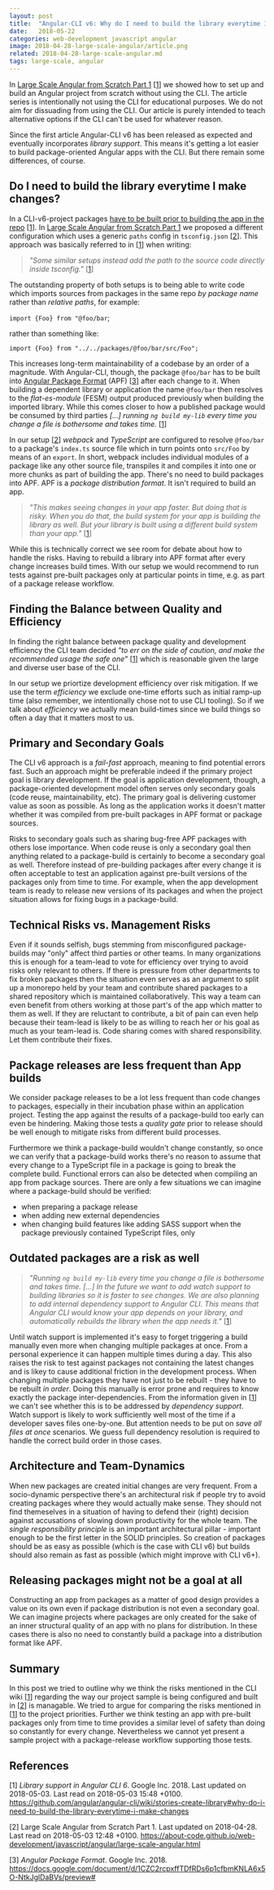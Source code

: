 ```yaml
---
layout: post
title:  "Angular-CLI v6: Why do I need to build the library everytime I make changes?"
date:   2018-05-22
categories: web-development javascript angular
image: 2018-04-28-large-scale-angular/article.png
related: 2018-04-28-large-scale-angular.md
tags: large-scale, angular
---
```


In [Large Scale Angular from Scratch Part 1](./large-scale-angular.html) [[1][1]] we showed how to set up and build an Angular project from scratch without using the CLI. The article series is intentionally not using the CLI for educational purposes. We do not aim for dissuading from using the CLI. Our article is purely intended to teach alternative options if the CLI can't be used for whatever reason.

Since the first article Angular-CLI v6 has been released as expected and eventually incorporates *library support*. This means it's getting a lot easier to build package-oriented Angular apps with the CLI. But there remain some differences, of course.

## Do I need to build the library everytime I make changes?

In a CLI-v6-project packages [have to be built prior to building the app in the repo](https://github.com/angular/angular-cli/wiki/stories-create-library#why-do-i-need-to-build-the-library-everytime-i-make-changes) [[1][1]]. In [Large Scale Angular from Scratch Part 1](./large-scale-angular.html) we proposed a different configuration which uses a generic `paths` config in `tsconfig.json` [[2][2]]. This approach was basically referred to in [[1][1]] when writing:

> *"Some similar setups instead add the path to the source code directly inside tsconfig."* [[1][1]]

The outstanding property of both setups is to being able to write code which imports sources from packages in the same repo *by package name* rather than *relative paths*, for example:

`import {Foo} from "@foo/bar`;

rather than something like:

`import {Foo} from "../../packages/@foo/bar/src/Foo";`

This increases long-term maintainability of a codebase by an order of a magnitude. With Angular-CLI, though, the package `@foo/bar` has to be built into [Angular Package Format](https://docs.google.com/document/d/1CZC2rcpxffTDfRDs6p1cfbmKNLA6x5O-NtkJglDaBVs/preview#!) (APF) [[3][3]] after each change to it. When building a dependent library or application the name `@foo/bar` then resolves to the *flat-es-module* (FESM) output produced previously when building the imported library. While this comes closer to how a published package would be consumed by third parties  *[...] running `ng build my-lib` every time you change a file is bothersome and takes time.* [[1][1]]

In our setup [[2][2]] *webpack* and *TypeScript* are configured to resolve `@foo/bar` to a package's `index.ts` source file which in turn points onto `src/Foo` by means of an `export`. In short, webpack includes individual modules of a package like any other source file, transpiles it and compiles it into one or more chunks as part of building the app.
There's no need to build packages into APF. APF is a *package distribution format*. It isn't required to build an app.

> *"This makes seeing changes in your app faster. But doing that is risky. When you do that, the build system for your app is building the library as well. But your library is built using a different build system than your app."* [[1][1]]

While this is technically correct we see room for debate about how to handle the risks. Having to rebuild a library into APF format after every change increases build times. With our setup we would recommend to run tests against pre-built packages only at particular points in time, e.g. as part of a package release workflow.

## Finding the Balance between Quality and Efficiency

In finding the right balance between package quality and development efficiency the CLI team decided *"to err on the side of caution, and make the recommended usage the safe one"* [[1][1]] which is reasonable given the large and diverse user base of the CLI.

In our setup we priortize development efficiency over risk mitigation. If we use the term *efficiency* we exclude one-time efforts such as initial ramp-up time (also remember, we intentionally chose not to use CLI tooling). So if we talk about *efficiency* we actually mean build-times since we build things so often a day that it matters most to us.

## Primary and Secondary Goals

The CLI v6 approach is a *fail-fast* approach, meaning to find potential errors fast. Such an approach might be preferable indeed if the primary project goal is library development. If the goal is application development, though, a package-oriented development model often serves only secondary goals (code reuse, maintainability, etc). The primary goal is delivering customer value as soon as possible. As long as the application works it doesn't matter whether it was compiled from pre-built packages in APF format or package sources.

Risks to secondary goals such as sharing bug-free APF packages with others lose importance. When code reuse is only a secondary goal then anything related to a package-build is certainly to become a secondary goal as well. Therefore instead of pre-building packages after every change it is often acceptable to test an application against pre-built versions of the packages only from time to time. For example, when the app development team is ready to release new versions of its packages and when the project situation allows for fixing bugs in a package-build.

## Technical Risks vs. Management Risks

Even if it sounds selfish, bugs stemming from misconfigured package-builds may "only" affect third parties or other teams. In many organizations this is enough for a team-lead to vote for efficiency over trying to avoid risks only relevant to others. If there is pressure from other departments to fix broken packages then the situation even serves as an argument to split up a monorepo held by your team and contribute shared packages to a shared repository which is maintained collaboratively. This way a team can even benefit from others working at those part's of the app which matter to them as well. If they are reluctant to contribute, a bit of pain can even help because their team-lead is likely to be as willing to reach her or his goal as much as your team-lead is. Code sharing comes with shared responsibility. Let them contribute their fixes.

<!--
## Why we think different is good as well

Packages in our setup are plain Angular/TypeScript packages and should be consumable from their sources exactly the same way as they would be consumed after a package built, because in the end we consume ES2015 modules. The package-build produces an optimized flat ES2015 module or bundles the sources for some additional third-party consumption patterns like UMD modules. Be we do not yet see how this justifies to run a package-build continuously. We are not sure what other features [1] refers to, though. A package with very special build requirements could be developed in a separate repo alltogether. Alternatively it could be pre-built individually and TypeScript and webpack could be configured such that they resolve *this particular* package name to the path of the package-build output. But pre-building *all* packages is often not necessary (in app development) from our point of view.
-->
## Package releases are less frequent than App builds

We consider package releases to be a lot less frequent than code changes to packages, especially in their incubation phase within an application project. Testing the app against the results of a package-build too early can even be hindering. Making those tests a *quality gate*  prior to release should be well enough to mitigate risks from different build processes.

Furthermore we think a package-build wouldn't change constantly, so once we can verify that a package-build works there's no reason to assume that every change to a TypeScript file in a package is going to break the complete build. Functional errors can also be detected when compiling an app from package sources. There are only a few situations we can imagine where a package-build should be verified:

- when preparing a package release
- when adding new external dependencies
- when changing build features like adding SASS support when the package previously contained TypeScript files, only

## Outdated packages are a risk as well

> *"Running `ng build my-lib` every time you change a file is bothersome and takes time. [...] In the future we want to add watch support to building libraries so it is faster to see changes. We are also planning to add internal dependency support to Angular CLI. This means that Angular CLI would know your app depends on your library, and automatically rebuilds the library when the app needs it."* [[1][1]]

Until watch support is implemented it's easy to forget triggering a build manually even more when changing multiple packages at once. From a personal experience it can happen multiple times during a day. This also raises the risk to test against packages not containing the latest changes and is likey to cause additional friction in the development process. When changing multiple packages they have not just to be rebuilt - they have to be rebuilt *in order*. Doing this manually is error prone and requires to know exactly the package inter-dependencies. From the information given in [[1][1]] we can't see whether this is to be addressed by *dependency support*. Watch support is likely to work sufficiently well most of the time if a developer saves files one-by-one. But attention needs to be put on *save all files at once* scenarios. We guess full dependency resolution is required to handle the correct build order in those cases.

## Architecture and Team-Dynamics

When new packages are created initial changes are very frequent. From a socio-dynamic perspective there's an architectural risk if people try to avoid creating packages where they would actually make sense. They should not find themeselves in a situation of having to defend their (right) decision against accusations of slowing down productivity for the whole team. The *single responsibility principle* is an important architectural pillar - important enough to be the first letter in the SOLID principles. So creation of packages should be as easy as possible (which is the case with CLI v6) but builds should also remain as fast as possible (which might improve with CLI v6+).

## Releasing packages might not be a goal at all

Constructing an app from packages as a matter of good design provides a value on its own even if package distribution is not even a secondary goal. We can imagine projects where packages are only created for the sake of an inner structural quality of an app with no plans for distribution. In these cases there is also no need to constantly build a package into a distribution format like APF.

## Summary

In this post we tried to outline why we think the risks mentioned in the CLI wiki [[1][1]] regarding the way our project sample is being configured and built in [[2][2]] is managable. We tried to argue for comparing the risks mentioned in [[1][1]] to the project priorities. Further we think testing an app with pre-built packages only from time to time provides a similar level of safety than doing so constantly for every change. Nevertheless we cannot yet present a sample project with a package-release workflow supporting those tests.

## References

[1]: https://github.com/angular/angular-cli/wiki/stories-create-library/1cf783837c392f5fadc7286e1fb28220b9a1b507
\[1\] *Library support in Angular CLI 6*. Google Inc. 2018. Last updated on 2018-05-03. Last read on 2018-05-03 15:48 +0100. https://github.com/angular/angular-cli/wiki/stories-create-library#why-do-i-need-to-build-the-library-everytime-i-make-changes

[2]: https://about-code.github.io/web-development/javascript/angular/large-scale-angular.html
\[2\] Large Scale Angular from Scratch Part 1. Last updated on 2018-04-28. Last read on 2018-05-03 12:48 +0100. https://about-code.github.io/web-development/javascript/angular/large-scale-angular.html

[3]: https://docs.google.com/document/d/1CZC2rcpxffTDfRDs6p1cfbmKNLA6x5O-NtkJglDaBVs/preview#
\[3\] *Angular Package Format*. Google Inc. 2018. https://docs.google.com/document/d/1CZC2rcpxffTDfRDs6p1cfbmKNLA6x5O-NtkJglDaBVs/preview#

<!--
## Appendix

### A: Angular Package Format, Why and When?

A package-build creates a file structure and bundles up package source files to conform to [Angular Package Format](https://docs.google.com/document/d/1CZC2rcpxffTDfRDs6p1cfbmKNLA6x5O-NtkJglDaBVs/preview#!).

Angular Package Format

1. describes how to distribute npm packages from TypeScript or ECMAScript2015 sources to be compatible with legacy module patterns like UMD or CommonJS
1. defines special requirements on packages which provide NgComponents or NgModules in order to enable *Ahead-of-Time-Compilation* for applications consuming the package.

But APF is **only required when publishing  packages to a registry**. Published packages must be pre-compiled because

1. it is bad practice to publish TypeScript packages to a JavaScript eco system
1. TS `strict` mode isn't backward compatible. Older TS sources may not compile with newer TS versions in `strict` mode
1. without TS package sources available the *Angular-Ahead-of-Time-Compiler* of a package consumer requires additional metadata
-->
